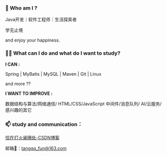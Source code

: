 ### 👸 Who am I ?

Java开发｜软件工程师｜生活探索者

学无止境

and enjoy your happiness.

### 👩‍💻 What can I do and what do I want to study? 
**I CAN :**

Spring | MyBatis | MySQL | Maven | Git | Linux

and more ??

**I WANT TO IMPROVE :**

数据结构与算法/网络通信/
HTML/CSS/JavaScript
中间件/消息队列/
AI/云服务/感兴趣的其它

### 📫 study and communication：

[恰在灯火阑珊处-CSDN博客](https://blog.csdn.net/qq_36894378?spm=1000.2115.3001.5343)

邮箱📮：tangqq_fun@163.com

